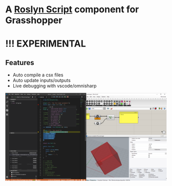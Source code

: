 
# A [Roslyn Script](https://github.com/dotnet/roslyn/wiki/Scripting-API-Samples) component for Grasshopper

# !!! EXPERIMENTAL

## Features

- Auto compile a csx files
- Auto update inputs/outputs
- Live debugging with vscode/omnisharp

![scrennshot](doc/images/screenshot.png)
